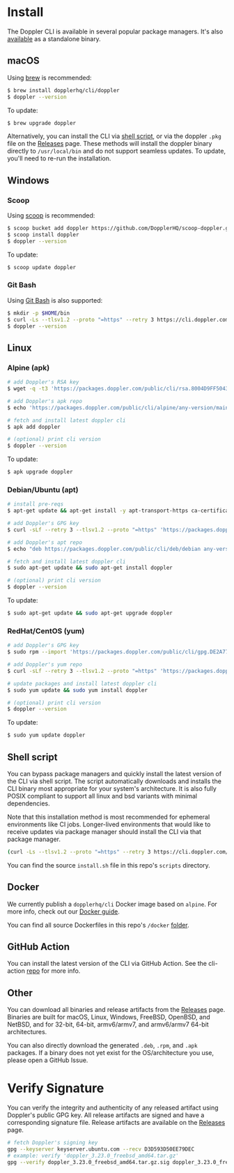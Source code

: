 # Install

The Doppler CLI is available in several popular package managers. It's also [available](https://github.com/DopplerHQ/cli/releases/latest) as a standalone binary.

## macOS

Using [brew](https://brew.sh/) is recommended:

```sh
$ brew install dopplerhq/cli/doppler
$ doppler --version
```

To update:
```sh
$ brew upgrade doppler
```

Alternatively, you can install the CLI via [shell script](#linuxmacosbsd-shell-script), or via the doppler `.pkg` file on the [Releases](https://github.com/DopplerHQ/cli/releases/latest) page. These methods will install the doppler binary directly to `/usr/local/bin` and do not support seamless updates. To update, you'll need to re-run the installation.

## Windows

### Scoop

Using [scoop](https://scoop.sh/) is recommended:

```sh
$ scoop bucket add doppler https://github.com/DopplerHQ/scoop-doppler.git
$ scoop install doppler
$ doppler --version
```

To update:

```sh
$ scoop update doppler
```

### Git Bash

Using [Git Bash](https://git-scm.com/download/win) is also supported:

```sh
$ mkdir -p $HOME/bin
$ curl -Ls --tlsv1.2 --proto "=https" --retry 3 https://cli.doppler.com/install.sh | sh -s -- --install-path $HOME/bin
$ doppler --version
```

## Linux

### Alpine (apk)

```sh
# add Doppler's RSA key
$ wget -q -t3 'https://packages.doppler.com/public/cli/rsa.8004D9FF50437357.key' -O /etc/apk/keys/cli@doppler-8004D9FF50437357.rsa.pub

# add Doppler's apk repo
$ echo 'https://packages.doppler.com/public/cli/alpine/any-version/main' | tee -a /etc/apk/repositories

# fetch and install latest doppler cli
$ apk add doppler

# (optional) print cli version
$ doppler --version
```

To update:

```sh
$ apk upgrade doppler
```

### Debian/Ubuntu (apt)

```sh
# install pre-reqs
$ apt-get update && apt-get install -y apt-transport-https ca-certificates curl gnupg sudo

# add Doppler's GPG key
$ curl -sLf --retry 3 --tlsv1.2 --proto "=https" 'https://packages.doppler.com/public/cli/gpg.DE2A7741A397C129.key' | sudo apt-key add -

# add Doppler's apt repo
$ echo "deb https://packages.doppler.com/public/cli/deb/debian any-version main" | sudo tee /etc/apt/sources.list.d/doppler-cli.list

# fetch and install latest doppler cli
$ sudo apt-get update && sudo apt-get install doppler

# (optional) print cli version
$ doppler --version
```

To update:

```sh
$ sudo apt-get update && sudo apt-get upgrade doppler
```

### RedHat/CentOS (yum)

```sh
# add Doppler's GPG key
$ sudo rpm --import 'https://packages.doppler.com/public/cli/gpg.DE2A7741A397C129.key'

# add Doppler's yum repo
$ curl -sLf --retry 3 --tlsv1.2 --proto "=https" 'https://packages.doppler.com/public/cli/config.rpm.txt' | sudo tee /etc/yum.repos.d/doppler-cli.repo

# update packages and install latest doppler cli
$ sudo yum update && sudo yum install doppler

# (optional) print cli version
$ doppler --version
```

To update:

```sh
$ sudo yum update doppler
```

## Shell script

You can bypass package managers and quickly install the latest version of the CLI via shell script. The script automatically downloads and installs the CLI binary most appropriate for your system's architecture. It is also fully POSIX compliant to support all linux and bsd variants with minimal dependencies.

Note that this installation method is most recommended for ephemeral environments like CI jobs. Longer-lived environments that would like to receive updates via  package manager should install the CLI via that package manager.

```sh
(curl -Ls --tlsv1.2 --proto "=https" --retry 3 https://cli.doppler.com/install.sh || wget -t 3 -qO- https://cli.doppler.com/install.sh) | sh
```

You can find the source `install.sh` file in this repo's `scripts` directory.

## Docker

We currently publish a `dopplerhq/cli` Docker image based on `alpine`. For more info, check out our [Docker guide](https://docs.doppler.com/docs/docker-base-image-guide).

You can find all source Dockerfiles in this repo's `/docker` [folder](https://github.com/DopplerHQ/cli/tree/master/docker).

## GitHub Action

You can install the latest version of the CLI via GitHub Action. See the cli-action [repo](https://github.com/DopplerHQ/cli-action) for more info.

## Other

You can download all binaries and release artifacts from the [Releases](https://github.com/DopplerHQ/cli/releases/latest) page. Binaries are built for macOS, Linux, Windows, FreeBSD, OpenBSD, and NetBSD, and for 32-bit, 64-bit, armv6/armv7, and armv6/armv7 64-bit architectures.

You can also directly download the generated `.deb`, `.rpm`, and `.apk` packages. If a binary does not yet exist for the OS/architecture you use, please open a GitHub Issue.

# Verify Signature

You can verify the integrity and authenticity of any released artifact using Doppler's public GPG key. All release artifacts are signed and have a corresponding signature file. Release artifacts are available on the [Releases](https://github.com/DopplerHQ/cli/releases) page.

```sh
# fetch Doppler's signing key
gpg --keyserver keyserver.ubuntu.com --recv D3D593D50EE79DEC
# example: verify 'doppler_3.23.0_freebsd_amd64.tar.gz'
gpg --verify doppler_3.23.0_freebsd_amd64.tar.gz.sig doppler_3.23.0_freebsd_amd64.tar.gz || echo "Verification failed!"
```
